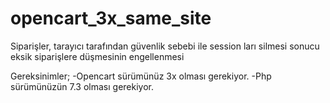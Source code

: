 # opencart_3x_same_site
Siparişler,  tarayıcı tarafından güvenlik sebebi ile session ları silmesi sonucu  eksik siparişlere düşmesinin engellenmesi

Gereksinimler;
-Opencart sürümünüz 3x olması gerekiyor.
-Php sürümünüzün 7.3 olması gerekiyor.
